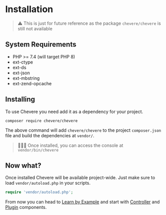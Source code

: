 # Installation

> ⚠ This is just for future reference as the package `chevere/chevere` is still not available

## System Requirements

* PHP >= 7.4 (will target PHP 8)
* ext-ctype
* ext-ds
* ext-json
* ext-mbstring
* ext-zend-opcache

## Installing

To use Chevere you need add it as a dependency for your project.

```shell
composer require chevere/chevere
```

The above command will add `chevere/chevere` to the project `composer.json` file and build the dependencies at `vendor/`.

> 👨🏾‍💻 Once installed, you can access the console at `vendor/bin/chevere`

## Now what?

Once installed Chevere will be available project-wide. Just make sure to load `vendor/autoload.php` in your scripts.

```php
require 'vendor/autoload.php';
```

From now you can head to [Learn by Example](./learn-by-example.md) and start with [Controller](./../components/Controller.md) and [Plugin](./../components/Plugin.md) components.